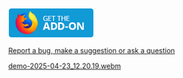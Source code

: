 [![](https://raw.githubusercontent.com/igorlogius/igorlogius/main/geFxAddon.png)](https://addons.mozilla.org/firefox/addon/tabs-media-controller/)

[Report a bug, make a suggestion or ask a question](https://github.com/igorlogius/igorlogius/issues/new/choose)

[demo-2025-04-23_12.20.19.webm](https://github.com/user-attachments/assets/2ee71ed6-e15a-49c5-b404-7a803f5b30e1)
